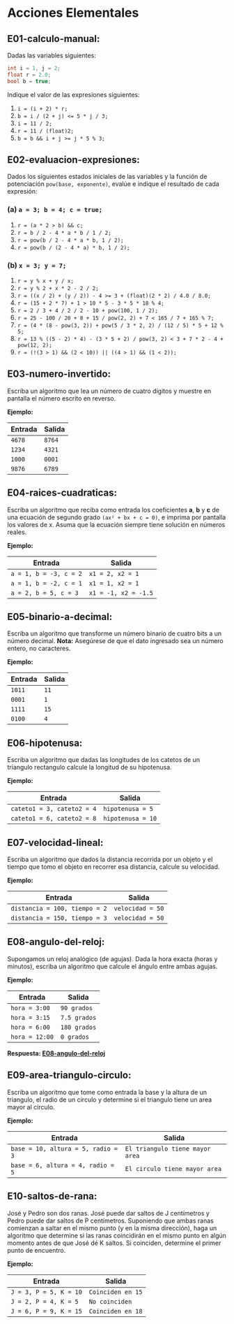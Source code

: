 # Acciones Elementales

## **E01-calculo-manual**:

Dadas las variables siguientes:

```c
int i = 1, j = 2;
float r = 2.0;
bool b = true;
```

Indique el valor de las expresiones siguientes:

1. `i = (i + 2) * r;`
2. `b = i / (2 + j) <= 5 * j / 3;`
3. `i = 11 / 2;`
4. `r = 11 / (float)2;`
5. `b = b && i + j >= j * 5 % 3;`

## **E02-evaluacion-expresiones**:

Dados los siguientes estados iniciales de las variables y la función de potenciación `pow(base, exponente)`, evalúe e indique el resultado de cada expresión:

### (a) `a = 3; b = 4; c = true;`

1. `r = (a * 2 > b) && c;`
2. `r = b / 2 - 4 * a * b / 1 / 2;`
3. `r = pow(b / 2 - 4 * a * b, 1 / 2);`
4. `r = pow(b / (2 - 4 * a) * b, 1 / 2);`

### (b) `x = 3; y = 7;`

1. `r = y % x + y / x;`
2. `r = y % 2 + x * 2 - 2 / 2;`
3. `r = ((x / 2) + (y / 2)) - 4 >= 3 + (float)(2 * 2) / 4.0 / 8.0;`
4. `r = (15 + 2 * 7) + 1 > 10 * 5 - 3 * 5 * 18 % 4;`
5. `r = 2 / 3 + 4 / 2 / 2 - 10 + pow(100, 1 / 2);`
6. `r = 25 - 100 / 20 + 8 + 15 / pow(2, 2) + 7 < 165 / 7 + 165 % 7;`
7. `r = (4 * (8 - pow(3, 2)) + pow(5 / 3 * 2, 2) / (12 / 5) * 5 + 12 % 5;`
8. `r = 13 % ((5 - 2) * 4) - (3 * 5 + 2) / pow(3, 2) < 3 + 7 * 2 - 4 + pow(12, 2);`
9. `r = (!(3 > 1) && (2 < 10)) || ((4 > 1) && (1 < 2));`

## **E03-numero-invertido**:

Escriba un algoritmo que lea un número de cuatro dígitos y muestre en pantalla el número escrito en reverso.

**Ejemplo:**

| Entrada  | Salida |
|----------|--------|
| `4678`   | `8764` |
| `1234`   | `4321` |
| `1000`   | `0001` |
| `9876`   | `6789` |


## **E04-raices-cuadraticas**:

Escriba un algoritmo que reciba como entrada los coeficientes **a**, **b** y **c** de una ecuación de segundo grado `(ax² + bx + c = 0)`, e imprima por pantalla los valores de x. Asuma que la ecuación siempre tiene solución en números reales.

**Ejemplo:**

| Entrada                  | Salida         |
|--------------------------|----------------|
| `a = 1, b = -3, c = 2`   | `x1 = 2, x2 = 1` |
| `a = 1, b = -2, c = 1`   | `x1 = 1, x2 = 1` |
| `a = 2, b = 5, c = 3`    | `x1 = -1, x2 = -1.5` |


## **E05-binario-a-decimal**:

Escriba un algoritmo que transforme un número binario de cuatro bits a un número decimal. **Nota:** Asegúrese de que el dato ingresado sea un número entero, no caracteres.

**Ejemplo:**

| Entrada  | Salida |
|----------|--------|
| `1011`   | `11`   |
| `0001`   | `1`    |
| `1111`   | `15`   |
| `0100`   | `4`    |


## **E06-hipotenusa**:

Escriba un algoritmo que dadas las longitudes de los catetos de un triangulo rectangulo calcule la longitud de su hipotenusa.

**Ejemplo:**

| Entrada          | Salida       |
|------------------|--------------|
| `cateto1 = 3, cateto2 = 4` | `hipotenusa = 5` |
| `cateto1 = 6, cateto2 = 8` | `hipotenusa = 10` |


## **E07-velocidad-lineal**:

Escriba un algoritmo que dados la distancia recorrida por un objeto y el tiempo que tomo el objeto en recorrer esa distancia, calcule su velocidad.

**Ejemplo:**

| Entrada          | Salida       |
|------------------|--------------|
| `distancia = 100, tiempo = 2` | `velocidad = 50` |
| `distancia = 150, tiempo = 3` | `velocidad = 50` |


## **E08-angulo-del-reloj**:

Supongamos un reloj analógico (de agujas). Dada la hora exacta (horas y minutos), escriba un algoritmo que calcule el ángulo entre ambas agujas.

**Ejemplo:**

| Entrada       | Salida       |
|---------------|--------------|
| `hora = 3:00` | `90 grados`  |
| `hora = 3:15` | `7.5 grados` |
| `hora = 6:00` | `180 grados` |
| `hora = 12:00`| `0 grados`   |


**Respuesta: [E08-angulo-del-reloj](../S02-acciones-elementales/E08-angulo-del-reloj.cpp)**

## **E09-area-triangulo-circulo**:

Escriba un algoritmo que tome como entrada la base y la altura de un triangulo, el radio de un circulo y determine si el triangulo tiene un area mayor al circulo.

**Ejemplo:**

| Entrada                          | Salida                  |
|----------------------------------|-------------------------|
| `base = 10, altura = 5, radio = 3` | `El triangulo tiene mayor area` |
| `base = 6, altura = 4, radio = 5`  | `El circulo tiene mayor area`   |


## **E10-saltos-de-rana**:

José y Pedro son dos ranas. José puede dar saltos de J centímetros y Pedro puede dar saltos de P centímetros. Suponiendo que ambas ranas comienzan a saltar en el mismo punto (y en la misma dirección), haga un algoritmo que determine si las ranas coincidirán en el mismo punto en algún momento antes de que José dé K saltos. Si coinciden, determine el primer punto de encuentro.

**Ejemplo:**

| Entrada                          | Salida                  |
|----------------------------------|-------------------------|
| `J = 3, P = 5, K = 10`           | `Coinciden en 15`       |
| `J = 2, P = 4, K = 5`            | `No coinciden`          |
| `J = 6, P = 9, K = 15`           | `Coinciden en 18`       |

